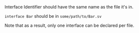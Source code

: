 Interface Identifier should have the same name as the file it's in.

```interface Bar``` should be in ```some/path/to/Bar.sv```

Note that as a result, only one interface can be declared per file.